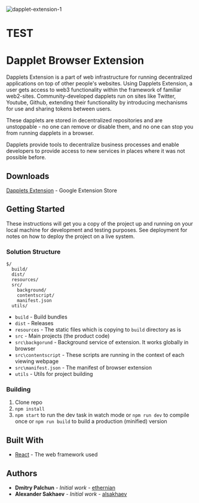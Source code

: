 ![dapplet-extension-1](https://user-images.githubusercontent.com/51093278/183035137-47c85142-7d10-47f4-b0c7-4a2ee2f67a15.png)

# TEST

# Dapplet Browser Extension

Dapplets Extension is a part of web infrastructure for running decentralized applications on top of other people's websites. Using Dapplets Extension, a user gets access to web3 functionality within the framework of familiar web2-sites. Community-developed dapplets run on sites like Twitter, Youtube, Github, extending their functionality by introducing mechanisms for use and sharing tokens between users.

These dapplets are stored in decentralized repositories and are unstoppable - no one can remove or disable them, and no one can stop you from running dapplets in a browser.

Dapplets provide tools to decentralize business processes and enable developers to provide access to new services in places where it was not possible before.

## Downloads

[Dapplets Extension](https://chrome.google.com/webstore/detail/dapplets/pjjnaojpjhgbhpfffnjleidmdbajagdj) - Google Extension Store

## Getting Started

These instructions will get you a copy of the project up and running on your local machine for development and testing purposes. See deployment for notes on how to deploy the project on a live system.

### Solution Structure

```
$/
  build/
  dist/
  resources/
  src/
    background/
    contentscript/
    manifest.json
  utils/
```

- `build` - Build bundles
- `dist` - Releases
- `resources` - The static files which is copying to `build` directory as is
- `src` - Main projects (the product code)
- `src\backgorund` - Background service of extension. It works globally in browser
- `src\contentscript` - These scripts are running in the context of each viewing webpage
- `src\manifest.json` - The manifest of browser extension
- `utils` - Utils for project building

### Building

1.  Clone repo
2.  `npm install`
3.  `npm start` to run the dev task in watch mode or `npm run dev` to compile once or `npm run build` to build a production (minified) version

## Built With

- [React](https://reactjs.org/) - The web framework used

## Authors

- **Dmitry Palchun** - _Initial work_ - [ethernian](https://github.com/ethernian)
- **Alexander Sakhaev** - _Initial work_ - [alsakhaev](https://github.com/alsakhaev)
